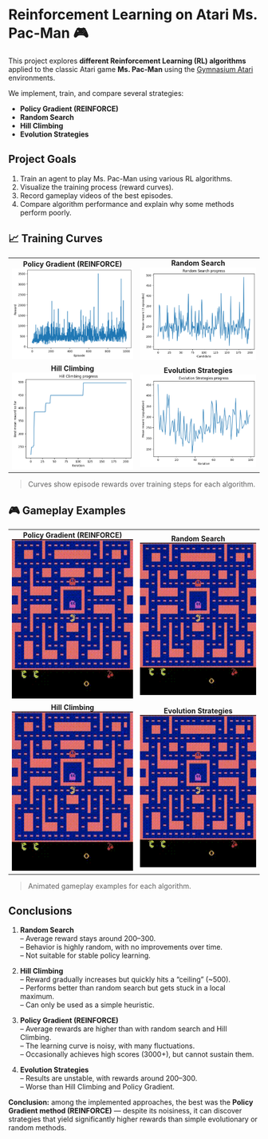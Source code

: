 # Reinforcement Learning on Atari Ms. Pac-Man 🎮

This project explores **different Reinforcement Learning (RL) algorithms** applied to the classic Atari game **Ms. Pac-Man** using the [Gymnasium Atari](https://gymnasium.farama.org/) environments.

We implement, train, and compare several strategies:
- **Policy Gradient (REINFORCE)**
- **Random Search**
- **Hill Climbing**
- **Evolution Strategies**

## Project Goals 
1. Train an agent to play Ms. Pac-Man using various RL algorithms.
2. Visualize the training process (reward curves).
3. Record gameplay videos of the best episodes.
4. Compare algorithm performance and explain why some methods perform poorly.

## 📈 Training Curves

<p align="center">
  <table>
    <tr>
      <td align="center">
        <b>Policy Gradient (REINFORCE)</b><br>
        <img src="./plots/GradientPolicyProgress.png" width="420" alt="REINFORCE reward curve">
      </td>
      <td align="center">
        <b>Random Search</b><br>
        <img src="./plots/RandomSearchProgress.png" width="420" alt="Random Search reward curve">
      </td>
    </tr>
    <tr>
      <td align="center">
        <b>Hill Climbing</b><br>
        <img src="./plots/HillClimbingProgress.png" width="420" alt="Hill Climbing reward curve">
      </td>
      <td align="center">
        <b>Evolution Strategies</b><br>
        <img src="./plots/EvolutionStrategiesProgress.png" width="420" alt="Evolution Strategies reward curve">
      </td>
    </tr>
  </table>
</p>

> Curves show episode rewards over training steps for each algorithm.

## 🎮 Gameplay Examples

<p align="center">
  <table>
    <tr>
      <td align="center">
        <b>Policy Gradient (REINFORCE)</b><br>
        <img src="./gameplay/GradientPolicyGameplay.gif" width="420" alt="REINFORCE gameplay">
      </td>
      <td align="center">
        <b>Random Search</b><br>
        <img src="./gameplay/RandomSearchGameplay.gif" width="420" alt="Random Search gameplay">
      </td>
    </tr>
    <tr>
      <td align="center">
        <b>Hill Climbing</b><br>
        <img src="./gameplay/HillClimbingGameplay.gif" width="420" alt="Hill Climbing gameplay">
      </td>
      <td align="center">
        <b>Evolution Strategies</b><br>
        <img src="./gameplay/EvolutionStrategiesGameplay.gif" width="420" alt="Evolution Strategies gameplay">
      </td>
    </tr>
  </table>
</p>

> Animated gameplay examples for each algorithm.

## Conclusions

1. **Random Search**  
   – Average reward stays around 200–300.  
   – Behavior is highly random, with no improvements over time.  
   – Not suitable for stable policy learning.  

2. **Hill Climbing**  
   – Reward gradually increases but quickly hits a “ceiling” (~500).  
   – Performs better than random search but gets stuck in a local maximum.  
   – Can only be used as a simple heuristic.  

3. **Policy Gradient (REINFORCE)**  
   – Average rewards are higher than with random search and Hill Climbing.  
   – The learning curve is noisy, with many fluctuations.  
   – Occasionally achieves high scores (3000+), but cannot sustain them.  

4. **Evolution Strategies**  
   – Results are unstable, with rewards around 200–300.  
   – Worse than Hill Climbing and Policy Gradient.  

**Conclusion:** among the implemented approaches, the best was the **Policy Gradient method (REINFORCE)** — despite its noisiness, it can discover strategies that yield significantly higher rewards than simple evolutionary or random methods.  
